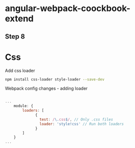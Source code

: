 angular-webpack-coockbook-extend
============

## Step 8

# Css

Add css loader

```sh
npm install css-loader style-loader --save-dev
```

Webpack config changes - adding loader

```js

...
    module: {
        loaders: [
              {
                test: /\.css$/, // Only .css files
                loader: 'style!css' // Run both loaders
              }
        ]
    }
...

```
